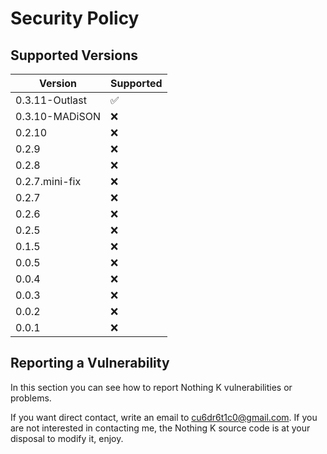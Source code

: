 # Security Policy

## Supported Versions

| Version | Supported          |
| ------- | ------------------ |
|  0.3.11-Outlast | :white_check_mark: |
|  0.3.10-MADiSON | :x: |
|  0.2.10 | :x: |
|  0.2.9  | :x: |
|  0.2.8  | :x: |
|  0.2.7.mini-fix  | :x: |
|  0.2.7  | :x: |
|  0.2.6  | :x: |
|  0.2.5  | :x: |
|  0.1.5  | :x: |
|  0.0.5  | :x: |
|  0.0.4  | :x: |
|  0.0.3  | :x: |
|  0.0.2  | :x: |
|  0.0.1  | :x: |



## Reporting a Vulnerability

In this section you can see how to report Nothing K vulnerabilities or problems.

If you want direct contact, write an email to cu6dr6t1c0@gmail.com.
If you are not interested in contacting me, the Nothing K source code is at your disposal to modify it, enjoy.

